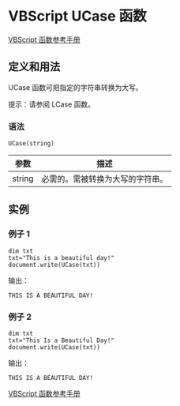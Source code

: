 # VBScript UCase 函数

[VBScript 函数参考手册](/vbscript/vbscript_ref_functions.asp "VBScript 函数")

## 定义和用法

UCase 函数可把指定的字符串转换为大写。

提示：请参阅 LCase 函数。

### 语法

```
UCase(string)
```

| 参数 | 描述 |
| --- | --- |
| string | 必需的。需被转换为大写的字符串。 |

## 实例

### 例子 1

```
dim txt
txt="This is a beautiful day!"
document.write(UCase(txt))
```

输出：

```
THIS IS A BEAUTIFUL DAY!
```

### 例子 2

```
dim txt
txt="This Is a Beautiful Day!"
document.write(UCase(txt))
```

输出：

```
THIS IS A BEAUTIFUL DAY!
```

[VBScript 函数参考手册](/vbscript/vbscript_ref_functions.asp "VBScript 函数")

